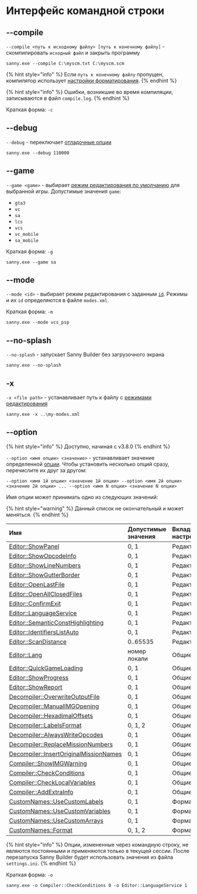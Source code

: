 # Интерфейс командной строки

## --compile

`--compile <путь к исходному файлу> [путь к конечному файлу]` - скомпилировать `исходный файл` и закрыть программу

```text
sanny.exe --compile C:\myscm.txt C:\myscm.scm
```

{% hint style="info" %}
Если `путь к конечному файлу` пропущен, компилятор использует [настройки форматирования](options/formats.md#imena-failov). 
{% endhint %}

{% hint style="info" %}
Ошибки, возникшие во время компиляции, записываются в файл `compile.log`.
{% endhint %}

Краткая форма: `-c`

## --debug

`--debug` - переключает [отладочные опции](console.md#otladochnye-opcii)

```text
sanny.exe --debug 110000
```

## --game

`--game <game>` - выбирает [режим редактирования по умолчанию](../edit-modes/#type) для выбранной игры. Допустимые значения `game`:

* `gta3`
* `vc`
* `sa`
* `lcs`
* `vcs`
* `vc_mobile`
* `sa_mobile`

Краткая форма: `-g`

```text
sanny.exe --game sa
```

## --mode

`--mode <id>` - выбирает режим редактирования с заданным [`id`](../edit-modes/#id). Режимы и их `id` определяются в файле `modes.xml`.

Краткая форма: `-m`

```text
sanny.exe --mode vcs_psp
```

## --no-splash

`--no-splash` - запускает Sanny Builder без загрузочного экрана

```text
sanny.exe --no-splash
```

## -x

`-x <file path>` - устанавливает путь к файлу с [режимами редактирования](../edit-modes/)

```text
sanny.exe -x ..\my-modes.xml
```

## --option

{% hint style="info" %}
Доступно, начиная с v3.8.0
{% endhint %}

`--option <имя опции> <значение>` - устанавливает значение определенной [опции](options/). Чтобы установить несколько опций сразу, перечислите их друг за другом:

`--option <имя 1й опции> <значение 1й опции> --option <имя 2й опции> <значение 2й опции> ... --option <имя N опции> <значение N опции>` 

Имя опции может принимать одно из следующих значений:

{% hint style="warning" %}
Данный список не окончательный и может меняться.
{% endhint %}

| Имя | Допустимые значения | Вкладка в настройках |
| :--- | :--- | :--- |
| [Editor::ShowPanel](options/editor.md#nastroiki) | 0, 1 | Редактор |
| [Editor::ShowOpcodeInfo](options/editor.md#nastroiki) | 0, 1 | Редактор |
| [Editor::ShowLineNumbers](options/editor.md#nastroiki) | 0, 1 | Редактор |
| [Editor::ShowGutterBorder](options/editor.md#nastroiki) | 0, 1 | Редактор |
| [Editor::OpenLastFile](options/editor.md#nastroiki) | 0, 1 | Редактор |
| [Editor::OpenAllClosedFiles](options/editor.md#nastroiki) | 0, 1 | Редактор |
| [Editor::ConfirmExit](options/editor.md#nastroiki) | 0, 1 | Редактор |
| [Editor::LanguageService](options/editor.md#nastroiki) | 0, 1 | Редактор |
| [Editor::SemanticConstHighlighting](options/editor.md#nastroiki) | 0, 1 | Редактор |
| [Editor::IdentifiersListAuto](options/editor.md#glubina-prosmotra-koda) | 0, 1 | Редактор |
| [Editor::ScanDistance](options/editor.md#glubina-prosmotra-koda) | 0..65535 | Редактор |
| [Editor::Lang](options/general.md#yazyk-interfeisa) | номер локали | Общие |
| [Editor::QuickGameLoading](options/general.md#bystraya-zagruzka-igry) | 0, 1 | Общие |
| [Editor::ShowProgress](options/general.md#pokazyvat-progress) | 0, 1 | Общие |
| [Editor::ShowReport](options/general.md#pokazyvat-otchet) | 0, 1 | Общие |
| [Decompiler::OverwriteOutputFile](options/general.md#perezapis-vykhodnogo-faila) | 0, 1 | Общие |
| [Decompiler::ManualIMGOpening](options/general.md#ruchnoi-vybor-img-faila) | 0, 1 | Общие |
| [Decompiler::HexadimalOffsets](options/formats.md#imena-metok) | 0, 1 | Общие |
| [Decompiler::LabelsFormat](options/formats.md#imena-metok) | 0, 1, 2 | Общие |
| [Decompiler::AlwaysWriteOpcodes](options/general.md#ispolzovat-opkody) | 0, 1 | Общие |
| [Decompiler::ReplaceMissionNumbers](options/general.md#zamenyat-nomera-missii) | 0, 1 | Общие |
| [Decompiler::InsertOriginalMissionNames](options/general.md#vstavlyat-originalnye-imena-missii) | 0, 1 | Общие |
| [Compiler::ShowIMGWarning](options/general.md#pokazyvat-preduprezhdenie) | 0, 1 | Общие |
| [Compiler::CheckConditions](options/general.md#proverka-uslovii) | 0, 1 | Общие |
| [Compiler::CheckLocalVariables](options/general.md#proverka-peremennykh) | 0, 1 | Общие |
| [Compiler::AddExtraInfo](options/general.md#dobavlyat-dopolnitelnuyu-informaciyu-v-scm) | 0, 1 | Общие |
| [CustomNames::UseCustomLabels](options/formats.md#sobstvennye-imena) | 0, 1 | Форматирование |
| [CustomNames::UseCustomVariables](options/formats.md#sobstvennye-imena) | 0, 1 | Форматирование |
| [CustomNames::UseCustomArrays](options/formats.md#sobstvennye-imena) | 0, 1 | Форматирование |
| [CustomNames::Format](options/formats.md#registr-bukv) | 0, 1, 2 | Форматирование |

{% hint style="info" %}
Опции, измененные через командную строку, не являются постоянными и применяются только в текущей сессии. После перезапуска Sanny Builder будет использовать значения из файла `settings.ini`.
{% endhint %}

Краткая форма: `-o`

```text
sanny.exe -o Compiler::CheckConditions 0 -o Editor::LanguageService 1
```

